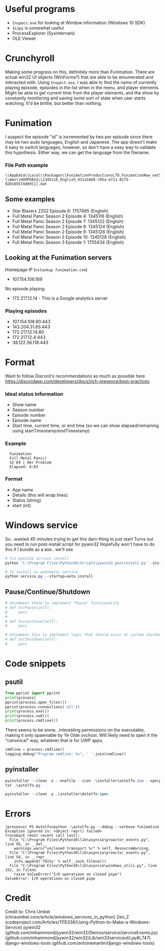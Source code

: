 

# Useful programs
* `Inspect.exe` for looking at Window information (Windows 10 SDK)
* `ILSpy` is somewhat useful
* ProcessExplorer (Sysinternals)
* OLE Viewer


# Crunchyroll
Making some progress on this, definitely more than Funimation.
There are actual win32 UI objects (WinForms?) that are able to be emumerated
and interacted with. Using `Inspect.exe`, I was able to find the name of
currently playing episode, episodes in the list when in the menu, and player
elements. Might be able to get current time from the player elements,
and the show by constantly monitoring and saving some sort of state
when user starts watching. It'd be brittle, but better than nothing.


# Funimation
I suspect the episode "id" is incremented by two per episode since there may be two audo languages, English and Japanese.
The app doesn't make it easy to switch languages, however, so don't have a easy way to validate this hypothesis.
Either way, we can get the language from the filename.

### File Path example
```
\\AppData\\Local\\Packages\\FunimationProductionsLTD.FunimationNow_nat5s4eq2a0cr\\AC\\INetHistory
\\mms\\HUOPOA32\\1345116_English_431a16b9-c95a-e711-8175-020165574d09[1].dat
```

## Some examples
* Star Blazers 2202 Episode 6: 1757485 (English)
* Full Metal Panic Season 2 Episode 4: 1345116 (English)
* Full Metal Panic Season 2 Episode 7: 1345122 (English)
* Full Metal Panic Season 2 Episode 8: 1345124 (English)
* Full Metal Panic Season 2 Episode 9: 1345126 (English)
* Full Metal Panic Season 2 Episode 10: 1345128 (English)
* Full Metal Panic Season 3 Episode 1: 1755434 (English)

## Looking at the Funimation servers
Homepage IP (`nslookup funimation.com`)
* 107.154.106.169

No episode playing:
*  172.217.12.14 - This is a Google analytics server

### Playing episodes
*  107.154.108.80:443
*  143.204.31.65:443
*  172.217.12.14:80
*  172.217.12.4:443
*  38.122.56.118:443


# Format
Want to follow Discord's recommendations as much as possible here
https://discordapp.com/developers/docs/rich-presence/best-practices

### Ideal status information
*  Show name
*  Season number
*  Episode number
*  Episode name
*  Start time, current time, or end time (so we can show elapsed/remaining using startTimestamp/endTimestamp)

### Example
```
  Funimation
  Full Metal Panic!
  S2 E9 | Her Problem
  Elapsed: 6:03
```

### Format
* App name
* Details (this will wrap lines)
* Status (string)
* start (int)

# Windows service
So...wasted 45 minutes trying to get this darn thing to just start
Turns out you need to run post-install script for pywin32
Hopefully won't have to do this if I bundle as a exe...we'll see
```powershell
# Fix pywin32 service install
python 'C:\Program Files\Python36\Scripts\pywin32_postinstall.py' -install`

# To install as automatic service
python service.py --startup=auto install
```

## Pause/Continue/Shutdown
```python
# Uncomment these to implement "Pause" functionality
# def SvcPause(self):
#     pass
#
# def SvcContinue(self):
#     pass

# Uncomment this to implement logic that should occur at system shutdown
# def SvcShutdown(self):
#     pass
```

# Code snippets

## psutil
```python
from pprint import pprint
print(process)
pprint(process.open_files())
pprint(process.connections('all'))
print(process.exe())
print(process.cwd())
print(process.cmdline())
```

There seems to be some...interesting permissions on the executable,
making it only spawnable by Ye Olde svchost. Will likely need to
open it the "canonical" way, whatever that is for UWP apps.

```python
cmdline = process.cmdline()
logging.debug("Program cmdline: %s", ' '.join(cmdline))
```

## pyinstaller
```powershell
pyinstaller --clean -y --onefile --icon .\installer\astolfo.ico --specpath .\installer\ -n Astolfo --version-file .\installer\file_version_info.
txt .\astolfo.py

pyinstaller --clean -y .\installer\Astolfo.spec
```

# Errors
```
(presence) PS Astolfo>python .\astolfo.py --debug --verbose funimation
Exception ignored in: <object repr() failed>
Traceback (most recent call last):
  File "C:\Program Files\Python36\lib\asyncio\proactor_events.py", line 95, in __del__
    warnings.warn("unclosed transport %r" % self, ResourceWarning,
  File "C:\Program Files\Python36\lib\asyncio\proactor_events.py", line 54, in __repr__
    info.append('fd=%s' % self._sock.fileno())
  File "C:\Program Files\Python36\lib\asyncio\windows_utils.py", line 152, in fileno
    raise ValueError("I/O operatioon on closed pipe")
ValueError: I/O operatioon on closed pipe
```

# Credit

Credit to:
    Chris Umbel (chrisumbel.com/article/windows_services_in_python)
    Zen_Z (codeproject.com/Articles/1115336/Using-Python-to-Make-a-Windows-Service)
    pywin32 (github.com/mhammond/pywin32/win32/Demos/service/serviceEvents.py)
            (github.com/mhammond/pywin32/win32/Lib/win32serviceutil.py#L747)
    django-windows-tools (github.com/antoinemartin/django-windows-tools)
